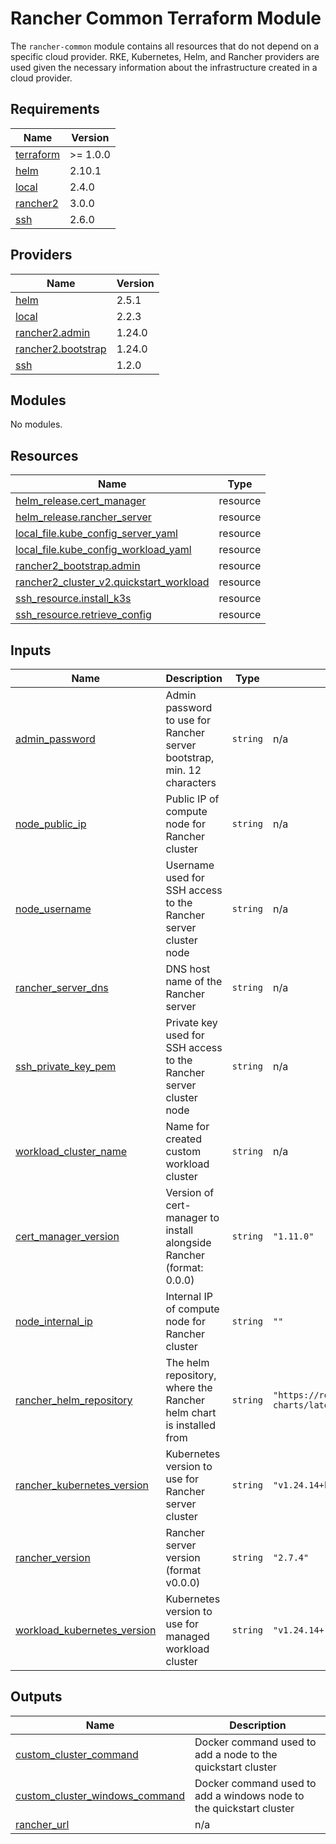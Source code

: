 # Rancher Common Terraform Module

The `rancher-common` module contains all resources that do not depend on a
specific cloud provider. RKE, Kubernetes, Helm, and Rancher providers are used
given the necessary information about the infrastructure created in a cloud
provider.

<!-- BEGIN_TF_DOCS -->
## Requirements

| Name | Version |
|------|---------|
| <a name="requirement_terraform"></a> [terraform](#requirement\_terraform) | >= 1.0.0 |
| <a name="requirement_helm"></a> [helm](#requirement\_helm) | 2.10.1 |
| <a name="requirement_local"></a> [local](#requirement\_local) | 2.4.0 |
| <a name="requirement_rancher2"></a> [rancher2](#requirement\_rancher2) | 3.0.0 |
| <a name="requirement_ssh"></a> [ssh](#requirement\_ssh) | 2.6.0 |

## Providers

| Name | Version |
|------|---------|
| <a name="provider_helm"></a> [helm](#provider\_helm) | 2.5.1 |
| <a name="provider_local"></a> [local](#provider\_local) | 2.2.3 |
| <a name="provider_rancher2.admin"></a> [rancher2.admin](#provider\_rancher2.admin) | 1.24.0 |
| <a name="provider_rancher2.bootstrap"></a> [rancher2.bootstrap](#provider\_rancher2.bootstrap) | 1.24.0 |
| <a name="provider_ssh"></a> [ssh](#provider\_ssh) | 1.2.0 |

## Modules

No modules.

## Resources

| Name | Type |
|------|------|
| [helm_release.cert_manager](https://registry.terraform.io/providers/hashicorp/helm/2.10.1/docs/resources/release) | resource |
| [helm_release.rancher_server](https://registry.terraform.io/providers/hashicorp/helm/2.10.1/docs/resources/release) | resource |
| [local_file.kube_config_server_yaml](https://registry.terraform.io/providers/hashicorp/local/2.4.0/docs/resources/file) | resource |
| [local_file.kube_config_workload_yaml](https://registry.terraform.io/providers/hashicorp/local/2.4.0/docs/resources/file) | resource |
| [rancher2_bootstrap.admin](https://registry.terraform.io/providers/rancher/rancher2/3.0.0/docs/resources/bootstrap) | resource |
| [rancher2_cluster_v2.quickstart_workload](https://registry.terraform.io/providers/rancher/rancher2/3.0.0/docs/resources/cluster_v2) | resource |
| [ssh_resource.install_k3s](https://registry.terraform.io/providers/loafoe/ssh/2.6.0/docs/resources/resource) | resource |
| [ssh_resource.retrieve_config](https://registry.terraform.io/providers/loafoe/ssh/2.6.0/docs/resources/resource) | resource |

## Inputs

| Name | Description | Type | Default | Required |
|------|-------------|------|---------|:--------:|
| <a name="input_admin_password"></a> [admin\_password](#input\_admin\_password) | Admin password to use for Rancher server bootstrap, min. 12 characters | `string` | n/a | yes |
| <a name="input_node_public_ip"></a> [node\_public\_ip](#input\_node\_public\_ip) | Public IP of compute node for Rancher cluster | `string` | n/a | yes |
| <a name="input_node_username"></a> [node\_username](#input\_node\_username) | Username used for SSH access to the Rancher server cluster node | `string` | n/a | yes |
| <a name="input_rancher_server_dns"></a> [rancher\_server\_dns](#input\_rancher\_server\_dns) | DNS host name of the Rancher server | `string` | n/a | yes |
| <a name="input_ssh_private_key_pem"></a> [ssh\_private\_key\_pem](#input\_ssh\_private\_key\_pem) | Private key used for SSH access to the Rancher server cluster node | `string` | n/a | yes |
| <a name="input_workload_cluster_name"></a> [workload\_cluster\_name](#input\_workload\_cluster\_name) | Name for created custom workload cluster | `string` | n/a | yes |
| <a name="input_cert_manager_version"></a> [cert\_manager\_version](#input\_cert\_manager\_version) | Version of cert-manager to install alongside Rancher (format: 0.0.0) | `string` | `"1.11.0"` | no |
| <a name="input_node_internal_ip"></a> [node\_internal\_ip](#input\_node\_internal\_ip) | Internal IP of compute node for Rancher cluster | `string` | `""` | no |
| <a name="input_rancher_helm_repository"></a> [rancher\_helm\_repository](#input\_rancher\_helm\_repository) | The helm repository, where the Rancher helm chart is installed from | `string` | `"https://releases.rancher.com/server-charts/latest"` | no |
| <a name="input_rancher_kubernetes_version"></a> [rancher\_kubernetes\_version](#input\_rancher\_kubernetes\_version) | Kubernetes version to use for Rancher server cluster | `string` | `"v1.24.14+k3s1"` | no |
| <a name="input_rancher_version"></a> [rancher\_version](#input\_rancher\_version) | Rancher server version (format v0.0.0) | `string` | `"2.7.4"` | no |
| <a name="input_workload_kubernetes_version"></a> [workload\_kubernetes\_version](#input\_workload\_kubernetes\_version) | Kubernetes version to use for managed workload cluster | `string` | `"v1.24.14+rke2r1"` | no |

## Outputs

| Name | Description |
|------|-------------|
| <a name="output_custom_cluster_command"></a> [custom\_cluster\_command](#output\_custom\_cluster\_command) | Docker command used to add a node to the quickstart cluster |
| <a name="output_custom_cluster_windows_command"></a> [custom\_cluster\_windows\_command](#output\_custom\_cluster\_windows\_command) | Docker command used to add a windows node to the quickstart cluster |
| <a name="output_rancher_url"></a> [rancher\_url](#output\_rancher\_url) | n/a |
<!-- END_TF_DOCS -->
